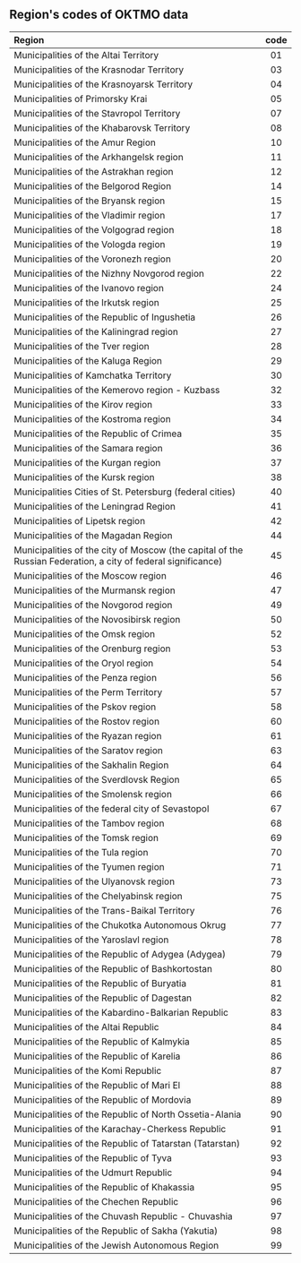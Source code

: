 ## Region's codes of OKTMO data

| Region | code |
| :---- | :---: |
| Municipalities of the Altai Territory  | 01 |
| Municipalities of the Krasnodar Territory | 03 |
| Municipalities of the Krasnoyarsk Territory | 04 |
| Municipalities of Primorsky Krai | 05 |
| Municipalities of the Stavropol Territory | 07 |
| Municipalities of the Khabarovsk Territory | 08 |
| Municipalities of the Amur Region | 10 |
| Municipalities of the Arkhangelsk region | 11 |
| Municipalities of the Astrakhan region | 12 |
| Municipalities of the Belgorod Region | 14 |
| Municipalities of the Bryansk region | 15 |
| Municipalities of the Vladimir region | 17 |
| Municipalities of the Volgograd region | 18 |
| Municipalities of the Vologda region | 19 |
| Municipalities of the Voronezh region | 20 |
| Municipalities of the Nizhny Novgorod region | 22 |
| Municipalities of the Ivanovo region | 24 |
| Municipalities of the Irkutsk region | 25 |
| Municipalities of the Republic of Ingushetia | 26 |
| Municipalities of the Kaliningrad region | 27 |
| Municipalities of the Tver region | 28 |
| Municipalities of the Kaluga Region | 29 |
| Municipalities of Kamchatka Territory | 30 |
| Municipalities of the Kemerovo region - Kuzbass | 32 |
| Municipalities of the Kirov region | 33 |
| Municipalities of the Kostroma region | 34 |
| Municipalities of the Republic of Crimea | 35 |
| Municipalities of the Samara region | 36 |
| Municipalities of the Kurgan region | 37 |
| Municipalities of the Kursk region | 38 |
| Municipalities Cities of St. Petersburg (federal cities) | 40 |
| Municipalities of the Leningrad Region | 41 |
| Municipalities of Lipetsk region | 42 |
| Municipalities of the Magadan Region | 44 |
| Municipalities of the city of Moscow (the capital of the Russian Federation, a city of federal significance) | 45 |
| Municipalities of the Moscow region | 46 |
| Municipalities of the Murmansk region | 47 |
| Municipalities of the Novgorod region | 49 |
| Municipalities of the Novosibirsk region | 50 |
| Municipalities of the Omsk region | 52 |
| Municipalities of the Orenburg region | 53 |
| Municipalities of the Oryol region | 54 |
| Municipalities of the Penza region | 56 |
| Municipalities of the Perm Territory | 57 |
| Municipalities of the Pskov region | 58 |
| Municipalities of the Rostov region | 60 |
| Municipalities of the Ryazan region | 61 |
| Municipalities of the Saratov region | 63 |
| Municipalities of the Sakhalin Region | 64 |
| Municipalities of the Sverdlovsk Region | 65 |
| Municipalities of the Smolensk region | 66 |
| Municipalities of the federal city of Sevastopol | 67 |
| Municipalities of the Tambov region | 68 |
| Municipalities of the Tomsk region | 69 |
| Municipalities of the Tula region | 70 |
| Municipalities of the Tyumen region | 71 |
| Municipalities of the Ulyanovsk region | 73 |
| Municipalities of the Chelyabinsk region | 75 |
| Municipalities of the Trans-Baikal Territory | 76 |
| Municipalities of the Chukotka Autonomous Okrug | 77 |
| Municipalities of the Yaroslavl region | 78 |
| Municipalities of the Republic of Adygea (Adygea) | 79 |
| Municipalities of the Republic of Bashkortostan | 80 |
| Municipalities of the Republic of Buryatia | 81 |
| Municipalities of the Republic of Dagestan | 82 |
| Municipalities of the Kabardino-Balkarian Republic | 83 |
| Municipalities of the Altai Republic | 84 |
| Municipalities of the Republic of Kalmykia | 85 |
| Municipalities of the Republic of Karelia | 86 |
| Municipalities of the Komi Republic | 87 |
| Municipalities of the Republic of Mari El | 88 |
| Municipalities of the Republic of Mordovia | 89 |
| Municipalities of the Republic of North Ossetia-Alania | 90 |
| Municipalities of the Karachay-Cherkess Republic | 91 |
| Municipalities of the Republic of Tatarstan (Tatarstan) | 92 |
| Municipalities of the Republic of Tyva | 93 |
| Municipalities of the Udmurt Republic | 94 |
| Municipalities of the Republic of Khakassia | 95 |
| Municipalities of the Chechen Republic | 96 |
| Municipalities of the Chuvash Republic - Chuvashia | 97 |
| Municipalities of the Republic of Sakha (Yakutia) | 98 |
| Municipalities of the Jewish Autonomous Region | 99 |
